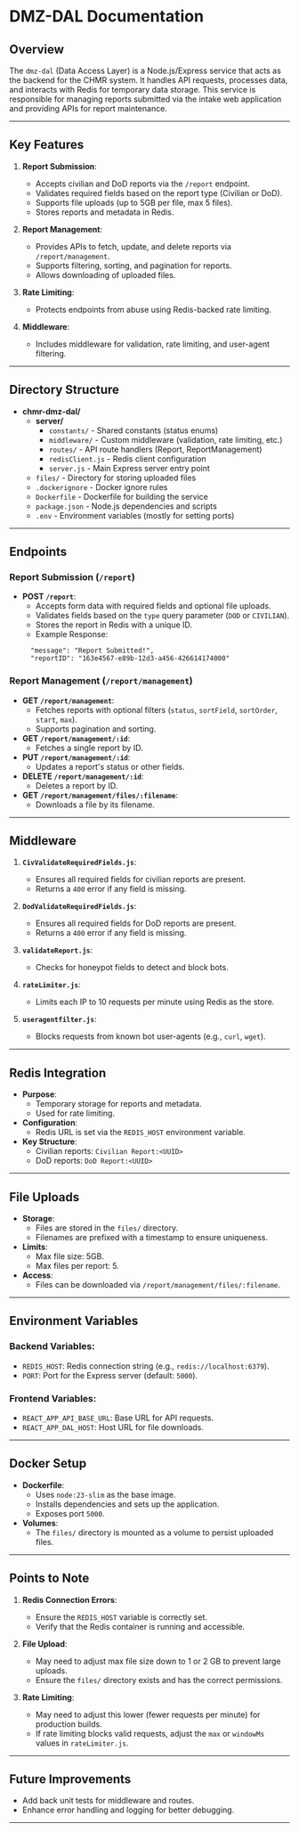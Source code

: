 # DMZ-DAL Documentation

## Overview
The `dmz-dal` (Data Access Layer) is a Node.js/Express service that acts as the backend for the CHMR system. It handles API requests, processes data, and interacts with Redis for temporary data storage. This service is responsible for managing reports submitted via the intake web application and providing APIs for report maintenance.

---

## Key Features
1. **Report Submission**:
   - Accepts civilian and DoD reports via the `/report` endpoint.
   - Validates required fields based on the report type (Civilian or DoD).
   - Supports file uploads (up to 5GB per file, max 5 files).
   - Stores reports and metadata in Redis.

2. **Report Management**:
   - Provides APIs to fetch, update, and delete reports via `/report/management`.
   - Supports filtering, sorting, and pagination for reports.
   - Allows downloading of uploaded files.

3. **Rate Limiting**:
   - Protects endpoints from abuse using Redis-backed rate limiting.

4. **Middleware**:
   - Includes middleware for validation, rate limiting, and user-agent filtering.

---

## Directory Structure

- **chmr-dmz-dal/**
  - **server/**
    - `constants/` - Shared constants (status enums)
    - `middleware/` - Custom middleware (validation, rate limiting, etc.)
    - `routes/` - API route handlers (Report, ReportManagement)
    - `redisClient.js` - Redis client configuration
    - `server.js` - Main Express server entry point
  - `files/` - Directory for storing uploaded files
  - `.dockerignore` - Docker ignore rules
  - `Dockerfile` - Dockerfile for building the service
  - `package.json` - Node.js dependencies and scripts
  - `.env` - Environment variables (mostly for setting ports)

---

## Endpoints

### Report Submission (`/report`)
- **POST `/report`**:
  - Accepts form data with required fields and optional file uploads.
  - Validates fields based on the `type` query parameter (`DOD` or `CIVILIAN`).
  - Stores the report in Redis with a unique ID.
  - Example Response:
  ```
    "message": "Report Submitted!",
    "reportID": "163e4567-e89b-12d3-a456-426614174000"
  ```

### Report Management (`/report/management`)
- **GET `/report/management`**:
  - Fetches reports with optional filters (`status`, `sortField`, `sortOrder`, `start`, `max`).
  - Supports pagination and sorting.
- **GET `/report/management/:id`**:
  - Fetches a single report by ID.
- **PUT `/report/management/:id`**:
  - Updates a report's status or other fields.
- **DELETE `/report/management/:id`**:
  - Deletes a report by ID.
- **GET `/report/management/files/:filename`**:
  - Downloads a file by its filename.

---

## Middleware

1. **`CivValidateRequiredFields.js`**:
   - Ensures all required fields for civilian reports are present.
   - Returns a `400` error if any field is missing.

2. **`DodValidateRequiredFields.js`**:
   - Ensures all required fields for DoD reports are present.
   - Returns a `400` error if any field is missing.

3. **`validateReport.js`**:
   - Checks for honeypot fields to detect and block bots.

4. **`rateLimiter.js`**:
   - Limits each IP to 10 requests per minute using Redis as the store.

5. **`useragentfilter.js`**:
   - Blocks requests from known bot user-agents (e.g., `curl`, `wget`).

---

## Redis Integration

- **Purpose**:
  - Temporary storage for reports and metadata.
  - Used for rate limiting.
- **Configuration**:
  - Redis URL is set via the `REDIS_HOST` environment variable.
- **Key Structure**:
  - Civilian reports: `Civilian Report:<UUID>`
  - DoD reports: `DoD Report:<UUID>`

---

## File Uploads

- **Storage**:
  - Files are stored in the `files/` directory.
  - Filenames are prefixed with a timestamp to ensure uniqueness.
- **Limits**:
  - Max file size: 5GB.
  - Max files per report: 5.
- **Access**:
  - Files can be downloaded via `/report/management/files/:filename`.

---

## Environment Variables

### Backend Variables:
- `REDIS_HOST`: Redis connection string (e.g., `redis://localhost:6379`).
- `PORT`: Port for the Express server (default: `5000`).

### Frontend Variables:
- `REACT_APP_API_BASE_URL`: Base URL for API requests.
- `REACT_APP_DAL_HOST`: Host URL for file downloads.

---

## Docker Setup

- **Dockerfile**:
  - Uses `node:23-slim` as the base image.
  - Installs dependencies and sets up the application.
  - Exposes port `5000`.
- **Volumes**:
  - The `files/` directory is mounted as a volume to persist uploaded files.

---

## Points to Note

1. **Redis Connection Errors**:
   - Ensure the `REDIS_HOST` variable is correctly set.
   - Verify that the Redis container is running and accessible.

2. **File Upload**:
   - May need to adjust max file size down to 1 or 2 GB to prevent large uploads.
   - Ensure the `files/` directory exists and has the correct permissions.

3. **Rate Limiting**:
   - May need to adjust this lower (fewer requests per minute) for production builds.
   - If rate limiting blocks valid requests, adjust the `max` or `windowMs` values in `rateLimiter.js`.

---

## Future Improvements

- Add back unit tests for middleware and routes.
- Enhance error handling and logging for better debugging.

---